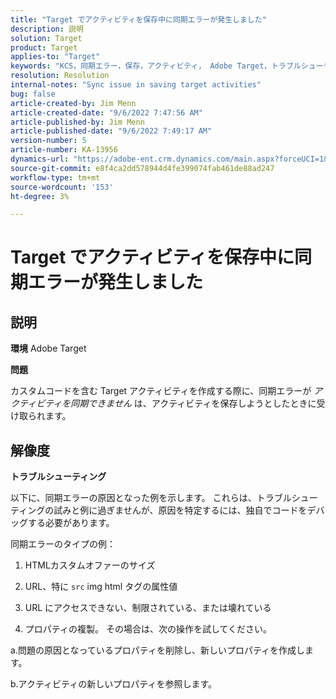 ```yaml
---
title: "Target でアクティビティを保存中に同期エラーが発生しました"
description: 説明
solution: Target
product: Target
applies-to: "Target"
keywords: "KCS，同期エラー，保存，アクティビティ， Adobe Target，トラブルシューティング"
resolution: Resolution
internal-notes: "Sync issue in saving target activities"
bug: false
article-created-by: Jim Menn
article-created-date: "9/6/2022 7:47:56 AM"
article-published-by: Jim Menn
article-published-date: "9/6/2022 7:49:17 AM"
version-number: 5
article-number: KA-13956
dynamics-url: "https://adobe-ent.crm.dynamics.com/main.aspx?forceUCI=1&pagetype=entityrecord&etn=knowledgearticle&id=e765de36-b82d-ed11-9db1-0022480866ad"
source-git-commit: e8f4ca2dd578944d4fe399074fab461de88ad247
workflow-type: tm+mt
source-wordcount: '153'
ht-degree: 3%

---
```


# Target でアクティビティを保存中に同期エラーが発生しました

## 説明


<b>環境</b>
Adobe Target

<b>問題</b>

カスタムコードを含む Target アクティビティを作成する際に、同期エラーが *アクティビティを同期できません* は、アクティビティを保存しようとしたときに受け取られます。


## 解像度


<b>トラブルシューティング</b>

以下に、同期エラーの原因となった例を示します。
これらは、トラブルシューティングの試みと例に過ぎませんが、原因を特定するには、独自でコードをデバッグする必要があります。

同期エラーのタイプの例：

1. HTMLカスタムオファーのサイズ

2. URL、特に `src` img html タグの属性値

3. URL にアクセスできない、制限されている、または壊れている

4. プロパティの複製。 その場合は、次の操作を試してください。

a.問題の原因となっているプロパティを削除し、新しいプロパティを作成します。

b.アクティビティの新しいプロパティを参照します。


